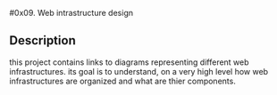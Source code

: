 #0x09. Web intrastructure design

## Description

this project contains links to diagrams representing different web infrastructures.
its goal is to understand, on a very high level how web infrastructures are organized and what are thier components.

